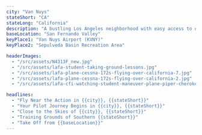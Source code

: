 ```yaml
---
city: "Van Nuys"
stateShort: "CA"
stateLong: "California"
description: "A bustling Los Angeles neighborhood with easy access to one of the busiest general aviation airports in the world."
baseLocation: "San Fernando Valley"
keyPlace1: "Van Nuys Airport (KVNY)"
keyPlace2: "Sepulveda Basin Recreation Area"

headerImages:
  - "/src/assets/N4313F_new.jpg"
  - "/src/assets/lafa-student-taking-ground-lessons.jpg"
  - "/src/assets/lafa-plane-cessna-172s-flying-over-california-7.jpg"
  - "/src/assets/lafa-plane-cessna-172s-flying-over-california-2.jpg"
  - "/src/assets/lafa-cfi-watching-student-maneuver-plane-piper-cherokee-outside-hangar.jpg"

headlines:
  - "Fly Near the Action in {{city}}, {{stateShort}}"
  - "Your Pilot Journey Begins in {{city}}, {{stateShort}}"
  - "Close to the Skies of {{city}}, {{stateShort}}"
  - "Training Grounds of Southern {{stateShort}}"
  - "Take Off from {{baseLocation}}"
---
```

